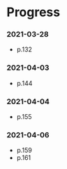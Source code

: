 # Progress

### 2021-03-28
- p.132 

### 2021-04-03
- p.144

### 2021-04-04
- p.155

### 2021-04-06
- p.159
- p.161